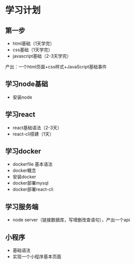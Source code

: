 # 学习计划

## 第一步

- html基础（1天学完）
- css基础（1天学完）
- javascript基础（2-3天学完）

产出：一个html页面+css样式+JavaScript基础事件

## 学习node基础
- 安装node


## 学习react

- react基础语法（2-3天）
- react-cli搭建（1天）

## 学习docker
 - dockerfile 基本语法
 - docker概念
 - 安装docker
 - docker部署mysql
 - docker部署react-cli

## 学习服务端
- node server（链接数据库，写增删改查语句），产出一个api

## 小程序
- 基础语法
- 实现一个小程序基本页面


